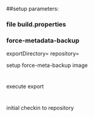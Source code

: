 ##setup parameters:
### file build.properties

### force-metadata-backup
exportDirectory=
repository=

setup force-meta-backup image
#
execute export
#
initial checkin to repository
#
